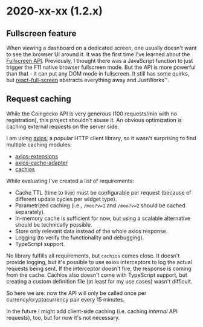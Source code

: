 # 2020-xx-xx (1.2.x)

## Fullscreen feature

When viewing a dashboard on a dedicated screen, one usually doesn't want to see the browser UI around it. It was the first time I've learned about the [Fullscreen API](https://developer.mozilla.org/en-US/docs/Web/API/Fullscreen_API). Previously, I thought there was a JavaScript function to just trigger the F11 native browser fullscreen mode. But the API is more powerful than that - it can put any DOM mode in fullscreen. It still has some quirks, but [react-full-screen](https://www.npmjs.com/package/react-full-screen) abstracts everything away and JustWorks™.

## Request caching

While the Coingecko API is very generous (100 requests/min with no registration), this project shouldn't abuse it. An obvious optimization is caching external requests on the server side.

I am using [axios](https://github.com/axios/axios), a popular HTTP client library, so it wasn't surprising to find multiple caching modules:

- [axios-extensions](https://github.com/kuitos/axios-extensions)
- [axios-cache-adapter](https://github.com/RasCarlito/axios-cache-adapter)
- [cachios](https://github.com/AlbinoDrought/cachios)

While evaluating I've created a list of requirements:

- Cache TTL (time to live) must be configurable per request (because of different update cycles per widget type).
- Parametrized caching (i.e., `/moo?v=1` and `/moo?v=2` should be cached separately).
- In-memory cache is sufficient for now, but using a scalable alternative should be technically possible.
- Store only relevant data instead of the whole axios response.
- Logging (to verify the functionality and debugging).
- TypeScript support.

No library fulfills all requirements, but `cachios` comes close. It doesn't provide logging, but it's possible to use axios interceptors to log the actual requests being sent. If the interceptor doesn't fire, the response is coming from the cache. Cachios also doesn't come with TypeScript support, but creating a custom definition file (at least for my use cases) wasn't difficult.

So here we are: now the API will only be called once per currency/cryptocurrency pair every 15 minutes.

In the future I might add client-side caching (i.e. caching _internal_ API requests), too, but for now it's not necessary.
